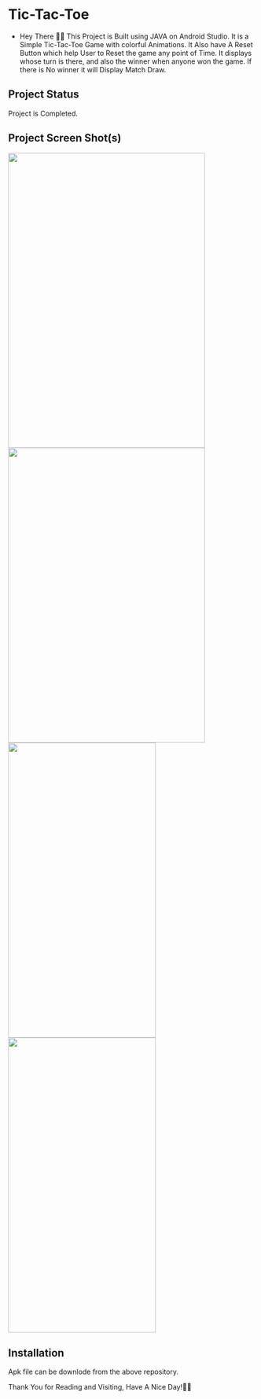 # **Tic-Tac-Toe**


- Hey There 🙋‍♂️ This Project is Built using JAVA on Android Studio. It is a Simple Tic-Tac-Toe Game with colorful Animations. It Also have A Reset Button which help User to 
Reset the game any point of Time. It displays whose turn is there, and also the winner when anyone won the game. If there is No winner it will Display Match Draw.

## **Project Status**
Project is Completed.

## **Project Screen Shot(s)**

<img  align = "left" width="400" height="600" src="https://i.postimg.cc/yY4yN3rH/Screenshot-20210725-142708.png">
<img  align = "left" width="400" height="600" src="https://i.postimg.cc/sgKYK6fj/Screenshot-20210725-142718.png">
<img   width="300" height="600" src="https://s6.gifyu.com/images/Untitled-23_1080p_2.gif">
<img   width="300" height="600" src="https://s6.gifyu.com/images/Untitled-23_1080p_35ec7dcd7a0676631.gif">







## **Installation** 

Apk file can be downlode from the above repository.


Thank You for Reading and Visiting, Have A Nice Day!💚💙
